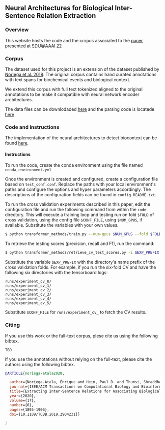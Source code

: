 ## Neural Architectures for Biological Inter-Sentence Relation Extraction

### Overview

This website hosts the code and the corpus associated to the [paper](tbd) presented at [SDU@AAAI 22](https://sites.google.com/view/sdu-aaai22/cfp?authuser=0)

### Corpus

The dataset used for this project is an extension of the dataset published by [Noriega et al. 2018](https://ml4ai.github.io/BioContext/). The original corpus contains hand curated annotations with text spans for biochemical events and biological context.

We extend this corpus with full text tokenized aligned to the original annotations to be make it compatible with neural network encoder architectures.

The data files can be downlodaded [here](https://github.com/clulab/neuralbiocontext/tree/gh-pages/corpus) and the parsing code is locatede [here](https://github.com/clulab/neuralbiocontext/blob/gh-pages/code/transformer_methods/BioDataset.py)

### Code and Instructions

The implementation of the neural architectures to detect biocontext can be found [here](https://github.com/clulab/neuralbiocontext/tree/gh-pages/code).

#### Instructions

To run the code, create the conda environment using the file named `conda_environment.yml`

Once the environment is created and configured, create a configuration file based on `test_conf.conf`. Replace the paths with your local environment's paths and configure the options and hyper parameters accordingly. The descriptions of the configuration fields can be found in `config_README.txt`.

To run the cross validation experiments described in this paper, edit the configuration file and run the following command from within the `code` directory. 
This will execute a training loop and testing run on fold `$FOLD` of cross validation, using the config file `$CONF_FILE`, using `$NUM_GPUS`, if available. Substitute the variables with your own values.

```bash
$ python transformer_methods/train.py --num-gpus $NUM_GPUS --fold $FOLD --conf $CONF_FILE 
```
To retrieve the testing scores (precision, recall and F1), run the command:

```bash
$ python transformer_methods/retrieve_cv_test_scores.py -i $EXP_PREFIX
```
Substitute the variable `$EXP_PREFIX` with the directory'a name prefix of the cross validation folds. For example, if you run the six-fold CV and have the following six directories with the tensorboard logs:

```
runs/experiment_cv_0/
runs/experiment_cv_1/
runs/experiment_cv_2/
runs/experiment_cv_3/
runs/experiment_cv_4/
runs/experiment_cv_5/
```
Substitute `$CONF_FILE` for `runs/experiment_cv_` to fetch the CV results.

### Citing

If you use this work or the full-text corpus, plese cite us using the following bibtex.

```
TBD
```

If you  use the annotations without relying on the full-text, please cite the authors using the following bibtex.

```bibtex
@ARTICLE{noriega-atala2020,

  author={Noriega-Atala, Enrique and Hein, Paul D. and Thumsi, Shraddha S. and Wong, Zechy and Wang, Xia and Hendryx, Sean M. and Morrison, Clayton T.},
  journal={IEEE/ACM Transactions on Computational Biology and Bioinformatics}, 
  title={Extracting Inter-Sentence Relations for Associating Biological Context with Events in Biomedical Texts}, 
  year={2020},
  volume={17},
  number={6},
  pages={1895-1906},
  doi={10.1109/TCBB.2019.2904231}}
  
}
```

